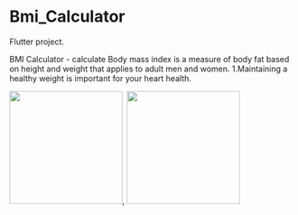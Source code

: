 # Bmi_Calculator

Flutter project.

BMI Calculator - calculate Body mass index is a measure of body fat based on height and weight that applies to adult men and women.
1.Maintaining a healthy weight is important for your heart health.

<img src="https://user-images.githubusercontent.com/100187758/157475487-df8ed6cb-2a7e-4901-9742-6a5fbb69bcee.jpg" width="200">, <img src="https://user-images.githubusercontent.com/100187758/157475627-bfa82b25-5dbc-440a-896f-f40e426fe4ed.jpg" width="200">


